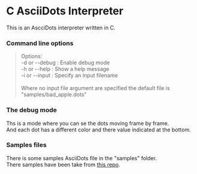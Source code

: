 # C AsciiDots Interpreter

This is an AscciDots interpreter written in C.


### Command line options

> Options:\
>   -d or --debug : Enable debug mode\
>   -h or --help : Show a help message\
>   -i or --input : Specify an input filename\
\
Where no input file argument are specified the default file is "samples/bad_apple.dots"

 
### The debug mode

Ths is a mode where you can se the dots moving frame by frame.\
And each dot has a different color and there value indicated at the bottom.

### Samples files

There is some samples AsciiDots file in the "samples" folder.\
There samples have been take from [this repo](https://github.com/aaronjanse/asciidots).
